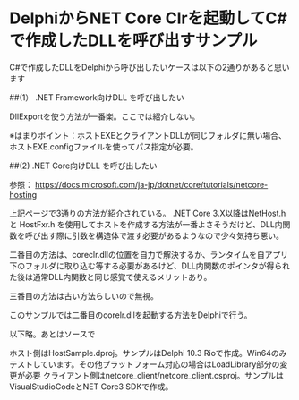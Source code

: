 DelphiからNET Core Clrを起動してC#で作成したDLLを呼び出すサンプル
================================================================

C#で作成したDLLをDelphiから呼び出したいケースは以下の2通りがあると思います

##(1） .NET Framework向けDLL を呼び出したい
  
  DllExportを使う方法が一番楽。ここでは紹介しない。
  
  ※はまりポイント：ホストEXEとクライアントDLLが同じフォルダに無い場合、ホストEXE.configファイルを使ってパス指定が必要。
  
##(2) .NET Core向けDLL を呼び出したい

 参照：  https://docs.microsoft.com/ja-jp/dotnet/core/tutorials/netcore-hosting

 上記ページで3通りの方法が紹介されている。
 .NET Core 3.X以降はNetHost.h と HostFxr.h を使用してホストを作成する方法が一番よさそうだけど、DLL内関数を呼び出す際に引数を構造体で渡す必要があるようなので少々気持ち悪い。
 
  二番目の方法は、coreclr.dllの位置を自力で解決するか、ランタイムを自アプリ下のフォルダに取り込む等する必要があるけど、DLL内関数のポインタが得られた後は通常DLL内関数と同じ感覚で使えるメリットあり。
  
  三番目の方法は古い方法らしいので無視。
  
  このサンプルでは二番目のcorelr.dllを起動する方法をDelphiで行う。
  
 以下略。あとはソースで
 
 ホスト側はHostSample.dproj。サンプルはDelphi 10.3 Rioで作成。Win64のみテストしています。その他プラットフォーム対応の場合はLoadLibrary部分の変更が必要
 クライアント側はnetcore_client/netcore_client.csproj。サンプルはVisualStudioCodeとNET Core3 SDKで作成。
